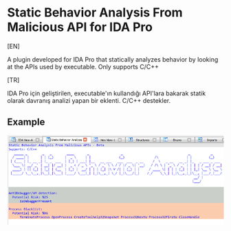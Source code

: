 # Static Behavior Analysis From Malicious API for IDA Pro
[EN]

A plugin developed for IDA Pro that statically analyzes behavior by looking at the APIs used by executable. Only supports C/C++

[TR]

IDA Pro için geliştirilen, executable'ın kullandığı API'lara bakarak statik olarak davranış analizi yapan bir eklenti. C/C++ destekler.

## Example

![](img/ss_1.png)